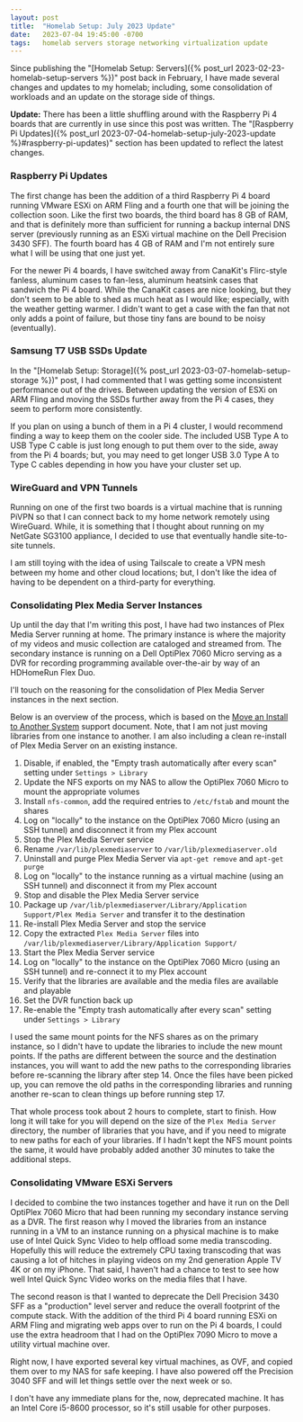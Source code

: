 ```yaml
---
layout: post
title:  "Homelab Setup: July 2023 Update"
date:   2023-07-04 19:45:00 -0700
tags:   homelab servers storage networking virtualization update
---
```


Since publishing the "[Homelab Setup: Servers]({% post_url 2023-02-23-homelab-setup-servers %})" post back in February, I have made several changes and updates to my homelab; including, some consolidation of workloads and an update on the storage side of things.

**Update:** There has been a little shuffling around with the Raspberry Pi 4 boards that are currently in use since this post was written. The "[Raspberry Pi Updates]({% post_url 2023-07-04-homelab-setup-july-2023-update %}#raspberry-pi-updates)" section has been updated to reflect the latest changes.

### Raspberry Pi Updates

The first change has been the addition of a third Raspberry Pi 4 board running VMware ESXi on ARM Fling and a fourth one that will be joining the collection soon. Like the first two boards, the third board has 8 GB of RAM, and that is definitely more than sufficient for running a backup internal DNS server (previously running as an ESXi virtual machine on the Dell Precision 3430 SFF). The fourth board has 4 GB of RAM and I'm not entirely sure what I will be using that one just yet.

For the newer Pi 4 boards, I have switched away from CanaKit's Flirc-style fanless, aluminum cases to fan-less, aluminum heatsink cases that sandwich the Pi 4 board. While the CanaKit cases are nice looking, but they don't seem to be able to shed as much heat as I would like; especially, with the weather getting warmer. I didn't want to get a case with the fan that not only adds a point of failure, but those tiny fans are bound to be noisy (eventually).

### Samsung T7 USB SSDs Update

In the "[Homelab Setup: Storage]({% post_url 2023-03-07-homelab-setup-storage %})" post, I had commented that I was getting some inconsistent performance out of the drives. Between updating the version of ESXi on ARM Fling and moving the SSDs further away from the Pi 4 cases, they seem to perform more consistently.

If you plan on using a bunch of them in a Pi 4 cluster, I would recommend finding a way to keep them on the cooler side. The included USB Type A to USB Type C cable is just long enough to put them over to the side, away from the Pi 4 boards; but, you may need to get longer USB 3.0 Type A to Type C cables depending in how you have your cluster set up.

### WireGuard and VPN Tunnels

Running on one of the first two boards is a virtual machine that is running PiVPN so that I can connect back to my home network remotely using WireGuard. While, it is something that I thought about running on my NetGate SG3100 appliance, I decided to use that eventually handle site-to-site tunnels.

I am still toying with the idea of using Tailscale to create a VPN mesh between my home and other cloud locations; but, I don't like the idea of having to be dependent on a third-party for everything.

### Consolidating Plex Media Server Instances

Up until the day that I'm writing this post, I have had two instances of Plex Media Server running at home. The primary instance is where the majority of my videos and music collection are cataloged and streamed from. The secondary instance is running on a Dell OptiPlex 7060 Micro serving as a DVR for recording programming available over-the-air by way of an HDHomeRun Flex Duo.

I'll touch on the reasoning for the consolidation of Plex Media Server instances in the next section.

Below is an overview of the process, which is based on the [Move an Install to Another System](https://support.plex.tv/articles/201370363-move-an-install-to-another-system/) support document. Note, that I am not just moving libraries from one instance to another. I am also including a clean re-install of Plex Media Server on an existing instance.

1. Disable, if enabled, the "Empty trash automatically after every scan" setting under `Settings > Library`
2. Update the NFS exports on my NAS to allow the OptiPlex 7060 Micro to mount the appropriate volumes
3. Install `nfs-common`, add the required entries to `/etc/fstab` and mount the shares
4. Log on "locally" to the instance on the OptiPlex 7060 Micro (using an SSH tunnel) and disconnect it from my Plex account
5. Stop the Plex Media Server service
6. Rename `/var/lib/plexmediaserver` to `/var/lib/plexmediaserver.old`
7. Uninstall and purge Plex Media Server via `apt-get remove` and `apt-get purge`
8. Log on "locally" to the instance running as a virtual machine (using an SSH tunnel) and disconnect it from my Plex account
9. Stop and disable the Plex Media Server service
10. Package up `/var/lib/plexmediaserver/Library/Application Support/Plex Media Server` and transfer it to the destination
11. Re-install Plex Media Server and stop the service
12. Copy the extracted `Plex Media Server` files into `/var/lib/plexmediaserver/Library/Application Support/`
13. Start the Plex Media Server service
14. Log on "locally" to the instance on the OptiPlex 7060 Micro (using an SSH tunnel) and re-connect it to my Plex account
15. Verify that the libraries are available and the media files are available and playable
16. Set the DVR function back up
17. Re-enable the "Empty trash automatically after every scan" setting under `Settings > Library`

I used the same mount points for the NFS shares as on the primary instance, so I didn't have to update the libraries to include the new mount points. If the paths are different between the source and the destination instances, you will want to add the new paths to the corresponding libraries before re-scanning the library after step 14. Once the files have been picked up, you can remove the old paths in the corresponding libraries and running another re-scan to clean things up before running step 17.

That whole process took about 2 hours to complete, start to finish. How long it will take for you will depend on the size of the `Plex Media Server` directory, the number of libraries that you have, and if you need to migrate to new paths for each of your libraries. If I hadn't kept the NFS mount points the same, it would have probably added another 30 minutes to take the additional steps.

### Consolidating VMware ESXi Servers

I decided to combine the two instances together and have it run on the Dell OptiPlex 7060 Micro that had been running my secondary instance serving as a DVR. The first reason why I moved the libraries from an instance running in a VM to an instance running on a physical machine is to make use of Intel Quick Sync Video to help offload some media transcoding. Hopefully this will reduce the extremely CPU taxing transcoding that was causing a lot of hitches in playing videos on my 2nd generation Apple TV 4K or on my iPhone. That said, I haven't had a chance to test to see how well Intel Quick Sync Video works on the media files that I have.

The second reason is that I wanted to deprecate the Dell Precision 3430 SFF as a "production" level server and reduce the overall footprint of the compute stack. With the addition of the third Pi 4 board running ESXi on ARM Fling and migrating web apps over to run on the Pi 4 boards, I could use the extra headroom that I had on the OptiPlex 7090 Micro to move a utility virtual machine over.

Right now, I have exported several key virtual machines, as OVF, and copied them over to my NAS for safe keeping. I have also powered off the Precision 3040 SFF and will let things settle over the next week or so.

I don't have any immediate plans for the, now, deprecated machine. It has an Intel Core i5-8600 processor, so it's still usable for other purposes.
